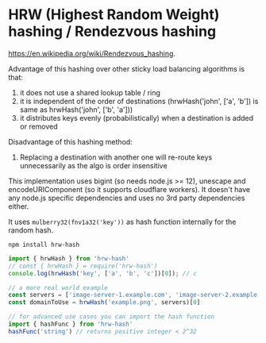 # HRW (Highest Random Weight) hashing / Rendezvous hashing

https://en.wikipedia.org/wiki/Rendezvous_hashing.

Advantage of this hashing over other sticky load balancing algorithms is that:
1. it does not use a shared lookup table / ring
2. it is independent of the order of destinations (hrwHash('john', ['a', 'b']) is same as hrwHash('john', ['b', 'a']))
3. it distributes keys evenly (probabilistically) when a destination is added or removed

Disadvantage of this hashing method:
1. Replacing a destination with another one will re-route keys unnecessarily as the algo is order insensitive

This implementation uses bigint (so needs node.js >= 12), unescape and encodeURIComponent (so it supports cloudflare workers).
It doesn't have any node.js specific dependencies and uses no 3rd party dependencies either.

It uses `mulberry32(fnv1a32('key'))` as hash function internally for the random hash.

```
npm install hrw-hash
```

```js
import { hrwHash } from 'hrw-hash'
// const { hrwHash } = require('hrw-hash')
console.log(hrwHash('key', ['a', 'b', 'c'])[0]); // c
```

```js
// a more real world example
const servers = ['image-server-1.example.com', 'image-server-2.example.com']
const domainToUse = hrwHash('example.png', servers)[0]
```


```js
// for advanced use cases you can import the hash function
import { hashFunc } from 'hrw-hash'
hashFunc('string') // returns positive integer < 2^32
```